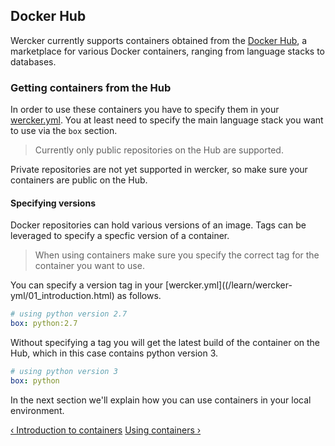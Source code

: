 ## Docker Hub

Wercker currently supports containers obtained from the [Docker
Hub](https://hub.docker.com), a marketplace for various Docker
containers, ranging from language stacks to databases.

### Getting containers from the Hub

In order to use these containers you have to specify them in your
[wercker.yml](/learn/wercker-yml/01_introduction.html). You at least
need to specify  the main language stack you want to use via the `box`
section.

>Currently only public repositories on the Hub are supported.

Private repositories are not yet supported in wercker, so make sure your
containers are public on the Hub.

#### Specifying versions

Docker repositories can hold various versions of an image. Tags can be leveraged to specify a specfic version of a container.

> When using containers make sure you specify the correct tag for the
container you want to use.

You can specify a version tag in your
[wercker.yml]((/learn/wercker-yml/01_introduction.html) as follows.

```yaml
# using python version 2.7
box: python:2.7
```

Without specifying a tag you will get the latest build of the container
on the Hub, which in this case contains python version 3.

```yaml
# using python version 3
box: python
```

In the next section we'll explain how you can use containers in your
local environment.

[&lsaquo; Introduction to containers](/learn/containers/01_introduction.html "nav previous containers")
[Using containers &rsaquo;](/learn/containers/03_using-containers.html "nav next containers")
